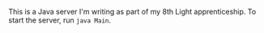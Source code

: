 This is a Java server I'm writing as part of my 8th Light apprenticeship. To start the server, run `java Main`.
